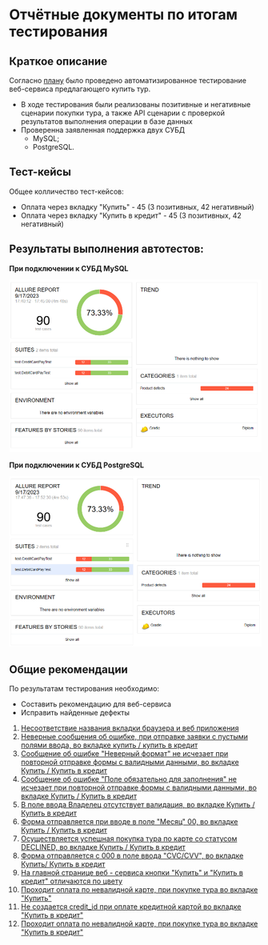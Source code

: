 # Отчётные документы по итогам тестирования
## Краткое описание
Согласно [плану](Plan.md) было проведено автоматизированное тестирование веб-сервиса предлагающего купить тур.
+ В ходе тестирования были реализованы позитивные и негативные сценарии покупки тура, а также API сценарии с проверкой результатов выполнения операции в базе данных
+ Проверенна заявленная поддержка двух СУБД
  + MySQL;
  + PostgreSQL.

## Тест-кейсы

Общее колличество тест-кейсов:
+ Оплата через вкладку "Купить" - 45 (3 позитивных, 42 негативный)
+ Оплата через вкладку "Купить в кредит" - 45 (3 позитивных, 42 негативный)

## Результаты выполнения автотестов:

**При подключении к СУБД MySQL**

![Sql](../pictures/sql.png)

**При подключении к СУБД PostgreSQL**

![PostgreSQL](../pictures/postgresql.png)

## Общие рекомендации
По результатам тестирования необходимо:
   + Составить рекомендацию для веб-сервиса
   + Исправить найденные дефекты
1. [Несоответствие названия вкладки браузера и веб приложения](https://github.com/Grdp6086/DiplomVishnyakov/issues/1)
2. [Неверные сообщения об ошибке, при отправке заявки с пустыми полями ввода, во вкладке купить / купить в кредит](https://github.com/Grdp6086/DiplomVishnyakov/issues/2)
3. [Cообщение об ошибке "Неверный формат" не исчезает при повторной отправке формы с валидными данными, во вкладке Купить / Купить в кредит](https://github.com/Grdp6086/DiplomVishnyakov/issues/3)
4. [Cообщение об ошибке "Поле обязательно для заполнения" не исчезает при повторной отправке формы с валидными данными, во вкладке Купить / Купить в кредит](https://github.com/Grdp6086/DiplomVishnyakov/issues/4)
5. [В поле ввода Владелец отсутствует валидация, во вкладке Купить / Купить в кредит](https://github.com/Grdp6086/DiplomVishnyakov/issues/5)
6. [Форма отправляется при вводе в поле "Месяц" 00, во вкладке Купить / Купить в кредит](https://github.com/Grdp6086/DiplomVishnyakov/issues/6)
7. [Осуществляется успешная покупка тура по карте со статусом DECLINED, во вкладке Купить / Купить в кредит](https://github.com/Grdp6086/DiplomVishnyakov/issues/7)
8. [Форма отправляется с 000 в поле ввода "CVC/CVV", во вкладке Купить/ Купить в кредит](https://github.com/Grdp6086/DiplomVishnyakov/issues/8)
9. [На главной странице веб - сервиса кнопки "Купить" и "Купить в кредит" отличаются по цвету](https://github.com/Grdp6086/DiplomVishnyakov/issues/9)
10. [Проходит оплата по невалидной карте, при покупке тура во вкладке "Купить"](https://github.com/Grdp6086/DiplomVishnyakov/issues/11)
11. [Не создается credit_id при оплате кредитной картой во вкладке "Купить в кредит"](https://github.com/Grdp6086/DiplomVishnyakov/issues/12)
12. [Проходит оплата по невалидной карте, при покупке тура во вкладке "Купить в кредит"](https://github.com/Grdp6086/DiplomVishnyakov/issues/13)

